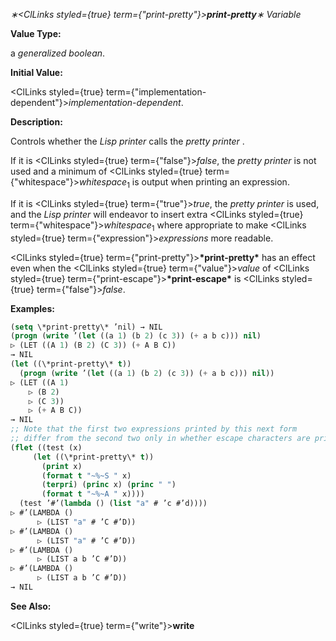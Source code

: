 *∗<ClLinks styled={true} term={"print-pretty"}><b>*print-pretty*</b></ClLinks>∗ Variable* 



**Value Type:** 



a *generalized boolean*. 



**Initial Value:** 



<ClLinks styled={true} term={"implementation-dependent"}><i>implementation-dependent</i></ClLinks>. 



**Description:** 



Controls whether the *Lisp printer* calls the *pretty printer* . 



If it is <ClLinks styled={true} term={"false"}><i>false</i></ClLinks>, the *pretty printer* is not used and a minimum of <ClLinks styled={true} term={"whitespace"}><i>whitespace</i></ClLinks><sub>1</sub> is output when printing an expression. 



If it is <ClLinks styled={true} term={"true"}><i>true</i></ClLinks>, the *pretty printer* is used, and the *Lisp printer* will endeavor to insert extra <ClLinks styled={true} term={"whitespace"}><i>whitespace</i></ClLinks><sub>1</sub> where appropriate to make <ClLinks styled={true} term={"expression"}><i>expressions</i></ClLinks> more readable. 



<ClLinks styled={true} term={"print-pretty"}><b>\*print-pretty\*</b></ClLinks> has an effect even when the <ClLinks styled={true} term={"value"}><i>value</i></ClLinks> of <ClLinks styled={true} term={"print-escape"}><b>\*print-escape\*</b></ClLinks> is <ClLinks styled={true} term={"false"}><i>false</i></ClLinks>. 







 



 



**Examples:**
```lisp
(setq \*print-pretty\* ’nil) → NIL 
(progn (write ’(let ((a 1) (b 2) (c 3)) (+ a b c))) nil) 
▷ (LET ((A 1) (B 2) (C 3)) (+ A B C)) 
→ NIL 
(let ((\*print-pretty\* t)) 
  (progn (write ’(let ((a 1) (b 2) (c 3)) (+ a b c))) nil)) 
▷ (LET ((A 1) 
	▷ (B 2) 
	▷ (C 3)) 
    ▷ (+ A B C)) 
→ NIL 
;; Note that the first two expressions printed by this next form 
;; differ from the second two only in whether escape characters are printed. ;; In all four cases, extra whitespace is inserted by the pretty printer. 
(flet ((test (x) 
	 (let ((\*print-pretty\* t)) 
	   (print x) 
	   (format t "~%~S " x) 
	   (terpri) (princ x) (princ " ") 
	   (format t "~%~A " x)))) 
  (test ’#’(lambda () (list "a" # ’c #’d)))) 
▷ #’(LAMBDA () 
      ▷ (LIST "a" # ’C #’D)) 
▷ #’(LAMBDA () 
      ▷ (LIST "a" # ’C #’D)) 
▷ #’(LAMBDA () 
      ▷ (LIST a b ’C #’D)) 
▷ #’(LAMBDA () 
      ▷ (LIST a b ’C #’D)) 
→ NIL 
```
**See Also:** 



<ClLinks styled={true} term={"write"}><b>write</b></ClLinks> 



